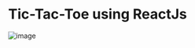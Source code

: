 # Tic-Tac-Toe using ReactJs

![image](https://github.com/vaish06navi/Tic-Tac-Toe-using-React.js/assets/132326467/81b11d78-5cf1-437c-8a8d-ca95cb2d066f)
